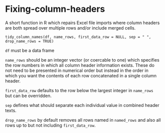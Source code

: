 # Fixing-column-headers
A short function in R which repairs Excel file imports where column headers are both spread over multiple rows and/or include merged cells.

`tidy_column_names(df, name_rows, first_data_row = NULL, sep = " ", drop_name_rows = TRUE)`

`df` must be a data frame

`name_rows` should be an integer vector (or coercable to one) which specifies the row numbers in which all column header information exists. These do not need to be presented in numerical order but instead in the order in which you want the contents of each row concatenated in a single column header.

`first_data_row` defaults to the row below the largest integer in `name_rows` but can be overridden.

`sep` defines what should separate each individual value in combined header texts.

`drop_name_rows` by default removes all rows named in `named_rows` and also all rows up to but not including `first_data_row`.

